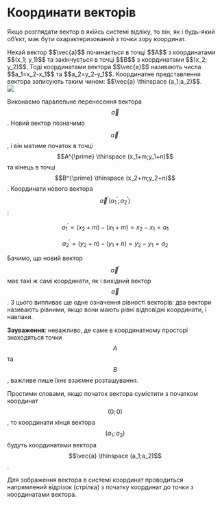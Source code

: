 # <p1>Координати векторів</p1>

Якщо розглядати вектор в якійсь системі відліку, то він, як і будь-який об’єкт, має бути охарактеризований з точки зору координат.

<div class="space">Нехай вектор $$\vec{a}$$ починається в точці $$A$$ з координатами $$(x_1; y_1)$$ та закінчується в точці $$B$$ з координатами $$(x_2; y_2)$$. Тоді <p1>координатами вектора</p1> $$\vec{a}$$ називають числа $$a_1=x_2-x_1$$ та $$a_2=y_2-y_1$$. Координатне представлення вектора записують таким чином: $$\vec{a} \thinspace (a_1;a_2)$$.</div>

<div class="space"><img class="image"  src="https://rawgit.com/chudaol/ed-era-book-physics/master/images/Add/vector/4.svg" /></div>

Виконаємо паралельне перенесення вектора $$\vec{a}$$. Новий вектор позначимо $$\vec{a}^{\prime}$$, і він матиме початок в точці $$A^{\prime} \thinspace (x_1+m;y_1+n)$$ та кінець в точці $$B^{\prime} \thinspace (x_2+m;y_2+n)$$. Координати нового вектора $$\vec{a}^{\prime} (a_1^{\prime};a_2^{\prime})$$:

$$a_1^{\prime}=(x_2+m)-(x_1+m)=x_2-x_1=a_1$$


$$a_2^{\prime}=(y_2+n)-(y_1+n)=y_2-y_1=a_2$$


Бачимо, що новий вектор $$\vec{a}^{\prime}$$ має такі ж самі координати, як і вихідний вектор $$\vec{a}$$. З цього випливає ще одне означення рівності векторів: два вектори називають <p1>рівними</p1>, якщо вони мають <p1>рівні відповідні координати</p1>, і навпаки.


<b>Зауваження</b>: неважливо, де саме в координатному просторі знаходяться точки $$A$$ та $$B$$, важливе лише їхнє <p1>взаємне розташування</p1>. 

Простими словами, якщо початок вектора сумістити з початком координат $$(0;0)$$, то координати кінця вектора $$(a_1;a_2)$$ будуть координатами вектора $$\vec{a} \thinspace (a_1;a_2)$$.

Для зображення вектора в системі координат проводиться напрямлений відрізок (стрілка) з початку координат до точки з координатами вектора.